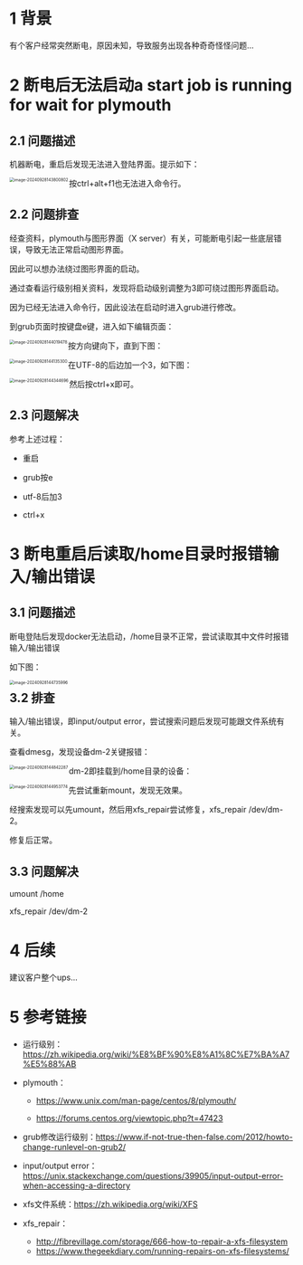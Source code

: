 # 1 背景

有个客户经常突然断电，原因未知，导致服务出现各种奇奇怪怪问题...

# 2 断电后无法启动a start job is running for wait for plymouth

## 2.1 问题描述

机器断电，重启后发现无法进入登陆界面。提示如下：

<img src="images/image-20240928143800802.png" alt="image-20240928143800802" style="zoom:50%;" align="left"/>

按ctrl+alt+f1也无法进入命令行。

## 2.2 问题排查

经查资料，plymouth与图形界面（X server）有关，可能断电引起一些底层错误，导致无法正常启动图形界面。

因此可以想办法绕过图形界面的启动。

通过查看运行级别相关资料，发现将启动级别调整为3即可绕过图形界面启动。

因为已经无法进入命令行，因此设法在启动时进入grub进行修改。

到grub页面时按键盘e键，进入如下编辑页面：

<img src="images/image-20240928144019478.png" alt="image-20240928144019478" style="zoom:50%;" align="left"/>

按方向键向下，直到下图：

<img src="images/image-20240928144135300.png" alt="image-20240928144135300" style="zoom:50%;" align="left"/>

在UTF-8的后边加一个3，如下图：

<img src="images/image-20240928144344696.png" alt="image-20240928144344696" style="zoom:50%;" align="left"/>

然后按ctrl+x即可。

## 2.3 问题解决

参考上述过程：

- 重启

- grub按e

- utf-8后加3

- ctrl+x

# 3 断电重启后读取/home目录时报错输入/输出错误

## 3.1 问题描述

断电登陆后发现docker无法启动，/home目录不正常，尝试读取其中文件时报错输入/输出错误

如下图：

<img src="images/image-20240928144735996.png" alt="image-20240928144735996" style="zoom:50%;" align="left"/>

## 3.2 排查

输入/输出错误，即input/output error，尝试搜索问题后发现可能跟文件系统有关。

查看dmesg，发现设备dm-2关键报错：

<img src="images/image-20240928144842287.png" alt="image-20240928144842287" style="zoom:50%;" align="left"/>

dm-2即挂载到/home目录的设备：

<img src="images/image-20240928144953774.png" alt="image-20240928144953774" style="zoom:50%;" align="left"/>

先尝试重新mount，发现无效果。

经搜索发现可以先umount，然后用xfs_repair尝试修复，xfs_repair /dev/dm-2。

修复后正常。

## 3.3 问题解决

umount /home

xfs_repair /dev/dm-2

# 4 后续

建议客户整个ups...

# 5 参考链接

- 运行级别：https://zh.wikipedia.org/wiki/%E8%BF%90%E8%A1%8C%E7%BA%A7%E5%88%AB

- plymouth：

  - https://www.unix.com/man-page/centos/8/plymouth/

  - https://forums.centos.org/viewtopic.php?t=47423

- grub修改运行级别：https://www.if-not-true-then-false.com/2012/howto-change-runlevel-on-grub2/
- input/output error：https://unix.stackexchange.com/questions/39905/input-output-error-when-accessing-a-directory
- xfs文件系统：https://zh.wikipedia.org/wiki/XFS
- xfs_repair：
  - http://fibrevillage.com/storage/666-how-to-repair-a-xfs-filesystem
  - https://www.thegeekdiary.com/running-repairs-on-xfs-filesystems/